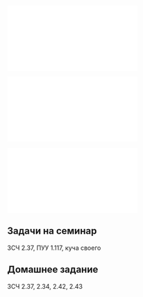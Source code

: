 ![Конечное разбиение](Определения/Конечное%20разбиение.md)

![Формула полной вероятности](Определения/Формула%20полной%20вероятности.md)

![Формула Байеса](Определения/Формула%20Байеса.md)

## Задачи на семинар
ЗСЧ 2.37, ПУУ 1.117, куча своего

## Домашнее задание
ЗСЧ 2.37, 2.34, 2.42, 2.43
